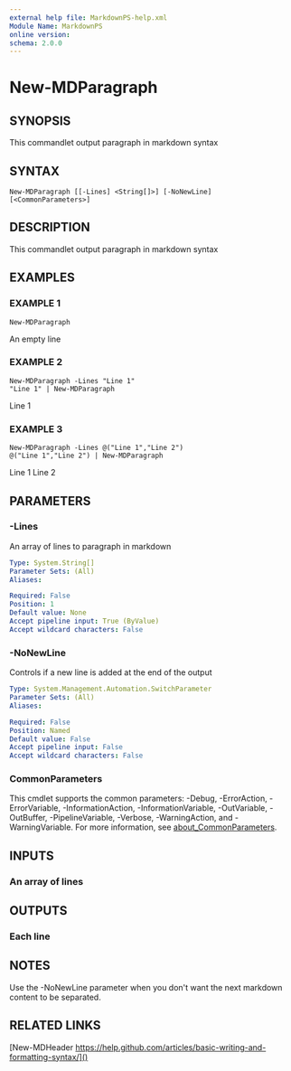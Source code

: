 ```yaml
---
external help file: MarkdownPS-help.xml
Module Name: MarkdownPS
online version:
schema: 2.0.0
---
```


# New-MDParagraph

## SYNOPSIS
This commandlet output paragraph in markdown syntax

## SYNTAX

```
New-MDParagraph [[-Lines] <String[]>] [-NoNewLine] [<CommonParameters>]
```

## DESCRIPTION
This commandlet output paragraph in markdown syntax

## EXAMPLES

### EXAMPLE 1
```
New-MDParagraph
```

An empty line

### EXAMPLE 2
```
New-MDParagraph -Lines "Line 1"
"Line 1" | New-MDParagraph
```

Line 1

### EXAMPLE 3
```
New-MDParagraph -Lines @("Line 1","Line 2")
@("Line 1","Line 2") | New-MDParagraph
```

Line 1
Line 2

## PARAMETERS

### -Lines
An array of lines to paragraph in markdown

```yaml
Type: System.String[]
Parameter Sets: (All)
Aliases:

Required: False
Position: 1
Default value: None
Accept pipeline input: True (ByValue)
Accept wildcard characters: False
```

### -NoNewLine
Controls if a new line is added at the end of the output

```yaml
Type: System.Management.Automation.SwitchParameter
Parameter Sets: (All)
Aliases:

Required: False
Position: Named
Default value: False
Accept pipeline input: False
Accept wildcard characters: False
```

### CommonParameters
This cmdlet supports the common parameters: -Debug, -ErrorAction, -ErrorVariable, -InformationAction, -InformationVariable, -OutVariable, -OutBuffer, -PipelineVariable, -Verbose, -WarningAction, and -WarningVariable. For more information, see [about_CommonParameters](http://go.microsoft.com/fwlink/?LinkID=113216).

## INPUTS

### An array of lines
## OUTPUTS

### Each line
## NOTES
Use the -NoNewLine parameter when you don't want the next markdown content to be separated.

## RELATED LINKS

[New-MDHeader
https://help.github.com/articles/basic-writing-and-formatting-syntax/]()

